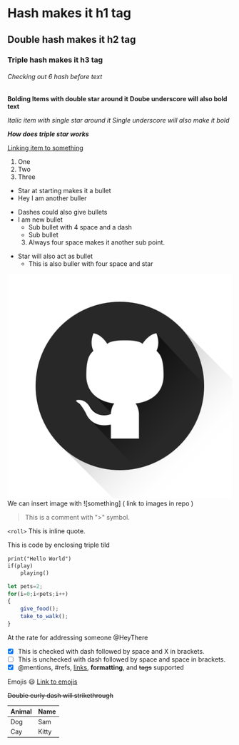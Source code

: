 # Hash makes it h1 tag
## Double hash makes it h2 tag
### Triple hash makes it h3 tag
###### Checking out 6 hash before text

**Bolding Items with double star around it**
__Doube underscore will also bold text__

*Italic item with single star around it*
_Single underscore will also make it bold_

***How does triple star works***

[Linking item to something](http://google.com)

1. One
2. Two
3. Three

* Star at starting makes it a bullet
* Hey I am another buller

- Dashes could also give bullets
- I am new bullet
    - Sub bullet with 4 space and a dash
    - Sub bullet
    3. Always four space makes it another sub point.

* Star will also act as bullet
    * This is also buller with four space and star

![Github Logo](logo.png)
We can insert image with ![something] ( link to images in repo )

> This is a comment with ">" symbol.

`<roll>` This is inline quote.


This is code by enclosing triple tild
```
print("Hello World")
if(play)
    playing()
```

```javascript
let pets=2;
for(i=0;i<pets;i++)
{
    give_food();
    take_to_walk();
}
```

At the rate for addressing someone
@HeyThere


- [X] This is checked with dash followed by space and X in brackets.
- [ ] This is unchecked with dash followed by space and space in brackets.
- [x] @mentions, #refs, [links](), **formatting**, and <del>tags</del> supported

Emojis 
:smiley:
[Link to emojis](https://github.com/ikatyang/emoji-cheat-sheet/blob/master/README.md)


~~Double curly dash will strikethrough~~

Animal | Name
--------- | ---------
Dog      | Sam
Cay      | Kitty
